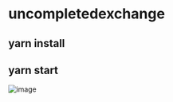 # uncompletedexchange
yarn install
-
yarn start
-
![image](https://user-images.githubusercontent.com/94198465/159078405-551097bb-29b0-49bd-a2f5-5feb2ede282d.png)
